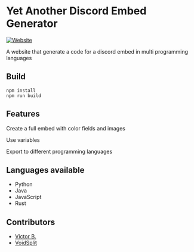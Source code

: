 # Yet Another Discord Embed Generator

[![Website](https://img.shields.io/website?url=https%3A%2F%2Fvoidsplit.github.io%2FYet-Another-Discord-Embed-Generator%2F)](https://voidsplit.github.io/Yet-Another-Discord-Embed-Generator/)

A website that generate a code for a discord embed in multi programming languages

## Build

```
npm install
npm run build
```

## Features

Create a full embed with color fields and images

Use variables

Export to different programming languages

## Languages available

- Python
- Java
- JavaScript
- Rust

## Contributors

- <a href="https://github.com/victorbnl">Victor B.</a>
- <a href="https://github.com/VoidSplit">VoidSplit</a>
